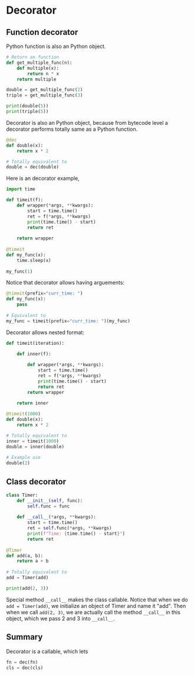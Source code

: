 # Decorator

## Function decorator

Python function is also an Python object.

```python
# Return an function
def get_multiple_func(n): 
    def multiple(x):
        return n * x
    return multiple

double = get_multiple_func(2)
triple = get_multiple_func(3)

print(double(5))
print(triple(5))
```

Decorator is also an Python object, because from bytecode level a decorator performs totally same as a Python function.

```python
@dec
def double(x):
    return x * 2

# Totally equivalent to
double = dec(double)
```

Here is an decorator example,&#x20;

```python
import time

def timeit(f):
    def wrapper(*args, **kwargs):
        start = time.time()
        ret = f(*args, **kwargs)
        print(time.time() - start)
        return ret
    
    return wrapper
    
@timeit
def my_func(x):
    time.sleep(x)
        
my_func(1)
```

Notice that decorator allows having arguements:

```python
@timeit(prefix="curr_time: ")
def my_func(x):
    pass
    
# Equivalent to 
my_func = timeit(prefix="curr_time: ")(my_func)
```

Decorator allows nested format:

```python
def timeit(iteration):

    def inner(f):
    
        def wrapper(*args, **kwargs):
            start = time.time()
            ret = f(*args, **kwargs)
            print(time.time() - start)
            return ret
        return wrapper
        
    return inner

@timeit(1000)
def double(x):
    return x * 2

# Totally equivalent to
inner = timeit(1000)
double = inner(double) 
 
# Example use
double(2)      
```

## Class decorator

```python
class Timer:
    def __init__(self, func):
        self.func = func
    
    def __call__(*args, **kwargs):
        start = time.time()
        ret = self.func(*args, **kwargs)
        print(f"Time: {time.time() - start}")
        return ret
        
@Timer
def add(a, b):
    return a + b
    
# Totally equivalent to
add = Timer(add)

print(add(2, 3))
```

Special method `__call__` makes the class callable. Notice that when we do `add = Timer(add)`, we initialize an object of Timer and name it "add". Then when we call `add(2, 3)`, we are actually call the method `__call__` in this object, which we pass 2 and 3 into `__call__`.

## Summary

Decorator is a callable, which lets&#x20;

```python
fn = dec(fn)
cls = dec(cls)
```
